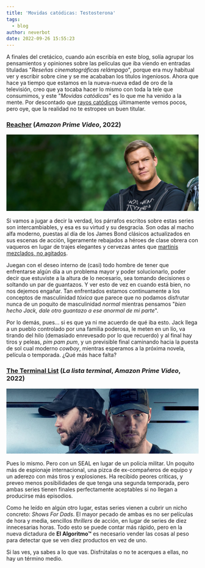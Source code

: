 ```yaml
---
title: 'Movidas catódicas: Testosterona'
tags:
  - blog
author: neverbot
date: 2022-09-26 15:55:23
---
```



A finales del cretácico, cuando aún escribía en este blog, solía agrupar los pensamientos y opiniones sobre las películas que iba viendo en entradas tituladas "*Reseñas cinematográficas relámpago*", porque era muy habitual ver y escribir sobre cine y se me acababan los títulos ingeniosos. Ahora que hace ya tiempo que estamos en la nueva-nueva edad de oro de la televisión, creo que ya tocaba hacer lo mismo con toda la tele que consumimos, y este "*Movidas catódicas*" es lo que me ha venido a la mente. Por descontado que [rayos catódicos](https://en.wikipedia.org/wiki/Cathode-ray_tube) últimamente vemos pocos, pero oye, que la realidad no te estropee un buen titular.

### [Reacher](https://www.themoviedb.org/tv/108978-jack-reacher) (*Amazon Prime Video*, 2022)

![15.06.38](./movidas-catodicas-testosterona/15.06.38.png)

Si vamos a jugar a decir la verdad, los párrafos escritos sobre estas series son intercambiables, y esa es su virtud y su desgracia. Son odas al macho alfa moderno, puestas al día de los James Bond clásicos actualizados en sus escenas de acción, ligeramente rebajados a héroes de clase obrera con vaqueros en lugar de trajes elegantes y cervezas antes que [martinis mezclados, no agitados](https://www.youtube.com/watch?v=6SEtPBcsbF4).

Juegan con el deseo interno de (casi) todo hombre de tener que enfrentarse algún día a un problema mayor y poder solucionarlo, poder decir que estuviste a la altura de lo necesario, sea tomando decisiones o soltando un par de guantazos. Y ver esto de vez en cuando está bien, no nos dejemos engañar. Tan enfrentados estamos continuamente a los conceptos de masculinidad *tóxica* que parece que no podamos disfrutar nunca de un poquito de masculinidad *normal* mientras pensamos "*bien hecho Jack, dale otro guantazo a ese anormal de mi parte*".

Por lo demás, pues... si es que ya ni me acuerdo de qué iba esto. Jack llega a un pueblo controlado por una familia poderosa, le meten en un lío, va tirando del hilo (demasiado enrevesado por lo que recuerdo) y al final hay tiros y peleas, *pim pam pum*, y un previsible final caminando hacia la puesta de sol cual moderno *cowboy*, mientras esperamos a la próxima novela, película o temporada. ¿Qué más hace falta?

### [The Terminal List](https://www.themoviedb.org/tv/120911-the-terminal-list) (*La lista terminal*, *Amazon Prime Video*, 2022)

![15.37.16](./movidas-catodicas-testosterona/15.37.16.png)

Pues lo mismo. Pero con un SEAL en lugar de un policía militar. Un poquito más de espionaje internacional, una pizca de ex-compañeros de equipo y un aderezo con más tiros y explosiones. Ha recibido peores críticas, y preveo menos posibilidades de que tenga una segunda temporada, pero ambas series tienen finales perfectamente aceptables si no llegan a producirse más episodios.

Como he leído en algún otro lugar, estas series vienen a cubrir un nicho concreto: *Shows For Dads*. El mayor pecado de ambas es no ser películas de hora y media, sencillos *thrillers* de acción, en lugar de series de diez innecesarias horas. Todo esto se puede contar más rápido, pero en la nueva dictadura de **El Algoritmo™** es necesario vender las cosas al peso para detectar que se ven diez productos en vez de uno.

Si las ves, ya sabes a lo que vas. Disfrútalas o no te acerques a ellas, no hay un término medio.
